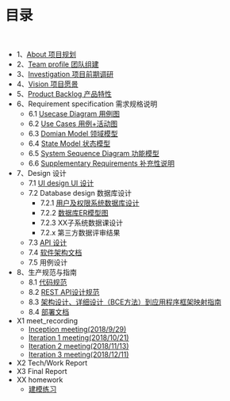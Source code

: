 # [](#TOC)目录

&nbsp;&nbsp; 

* 1、[About 项目规划](01_About.md)
* 2、[Team profile 团队组建](02_team_profile.md)
* 3、[Investigation 项目前期调研](03_Investigation.md)
* 4、[Vision 项目愿景](04_vision.md)
* 5、[Product Backlog 产品特性](05_product_backlog.md)
* 6、Requirement specification 需求规格说明
    - 6.1 [Usecase Diagram 用例图](06_01_usecase_diagram.md)
    - 6.2 [Use Cases 用例+活动图](06_02_usecase.md)
    - 6.3 [Domian Model 领域模型](06_03_Domain_model.md)
    - 6.4 [State Model 状态模型](06_04_State_Model.md)
    - 6.5 [System Sequence Diagram 功能模型](06_05_System_Sequence_Diagram.md)
    - 6.6 [Supplementary Requirements 补充性说明](06_06_Supplementary_Requirements.md)
* 7、Design 设计
    - 7.1 [UI design UI 设计](07_01_UI_design.md)
    - 7.2 Database design 数据库设计
        - 7.2.1 [用户及权限系统数据库设计](07_02_01_database_design.md)
        - 7.2.2 [数据库ER模型图](07_02_02_database_ER.md)
        - 7.2.3 XX子系统数据课设计
        - 7.2.x 第三方数据评审结果
    - 7.3 [API 设计](07_03_API_design.md)
    - 7.4 [软件架构文档](07_04_Software_Architecture_Document.md)
    - 7.5 用例设计
* 8、生产规范与指南
    - 8.1 [代码规范](08_01_Code_Standard.md)
    - 8.2 [REST API设计规范](08_02_RESTAPI_design_standard.md)
    - 8.3 [架构设计、详细设计（BCE方法）到应用程序框架映射指南](08_03_Mapping_Guide.md)
    - 8.4 [部署文档](08_04_Deployment_Document.md)
* X1 meet_recording
    - [Inception meeting(2018/9/29)](X1-inception-meeting.md)
    - [Iteration 1 meeting(2018/10/21)](X1-iteration1-meeting.md)
    - [Iteration 2 meeting(2018/11/13)](X1-iteration2-meeting.md)
    - [Iteration 3 meeting(2018/12/11)](X1-iteration3-meeting.md)
* X2 Tech/Work Report
* X3 Final Report
* XX homework 
    - [建模练习](homework_9.md)
